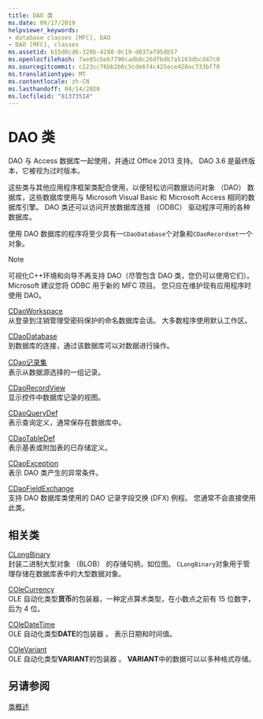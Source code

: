 ```yaml
---
title: DAO 类
ms.date: 09/17/2019
helpviewer_keywords:
- database classes [MFC], DAO
- DAO [MFC], classes
ms.assetid: b15d0cd6-328b-4288-9c19-d037a795db57
ms.openlocfilehash: 7ae85cbeb7790cadb8c26dfbdb7a5163dbcd47c0
ms.sourcegitcommit: c123cc76bb2b6c5cde6f4c425ece420ac733bf70
ms.translationtype: MT
ms.contentlocale: zh-CN
ms.lasthandoff: 04/14/2020
ms.locfileid: "81373514"
---
```

# <a name="dao-classes"></a>DAO 类

DAO 与 Access 数据库一起使用，并通过 Office 2013 支持。 DAO 3.6 是最终版本，它被视为过时版本。

这些类与其他应用程序框架类配合使用，以便轻松访问数据访问对象 （DAO） 数据库，这些数据库使用与 Microsoft Visual Basic 和 Microsoft Access 相同的数据库引擎。 DAO 类还可以访问开放数据库连接 （ODBC） 驱动程序可用的各种数据库。

使用 DAO 数据库的程序将至少具有一`CDaoDatabase`个对象和`CDaoRecordset`一个对象。

> [!NOTE]
> 可视化C++环境和向导不再支持 DAO（尽管包含 DAO 类，您仍可以使用它们）。 Microsoft 建议您将 ODBC 用于新的 MFC 项目。 您只应在维护现有应用程序时使用 DAO。

[CDaoWorkspace](../mfc/reference/cdaoworkspace-class.md)<br/>
从登录到注销管理受密码保护的命名数据库会话。 大多数程序使用默认工作区。

[CDaoDatabase](../mfc/reference/cdaodatabase-class.md)<br/>
到数据库的连接，通过该数据库可以对数据进行操作。

[CDao记录集](../mfc/reference/cdaorecordset-class.md)<br/>
表示从数据源选择的一组记录。

[CDaoRecordView](../mfc/reference/cdaorecordview-class.md)<br/>
显示控件中数据库记录的视图。

[CDaoQueryDef](../mfc/reference/cdaoquerydef-class.md)<br/>
表示查询定义，通常保存在数据库中。

[CDaoTableDef](../mfc/reference/cdaotabledef-class.md)<br/>
表示基表或附加表的已存储定义。

[CDaoException](../mfc/reference/cdaoexception-class.md)<br/>
表示 DAO 类产生的异常条件。

[CDaoFieldExchange](../mfc/reference/cdaofieldexchange-class.md)<br/>
支持 DAO 数据库类使用的 DAO 记录字段交换 (DFX) 例程。 您通常不会直接使用此类。

## <a name="related-classes"></a>相关类

[CLongBinary](../mfc/reference/clongbinary-class.md)<br/>
封装二进制大型对象 （BLOB） 的存储句柄，如位图。 `CLongBinary`对象用于管理存储在数据库表中的大型数据对象。

[COleCurrency](../mfc/reference/colecurrency-class.md)<br/>
OLE 自动化类型**货币**的包装器，一种定点算术类型，在小数点之前有 15 位数字，后为 4 位。

[COleDateTime](../atl-mfc-shared/reference/coledatetime-class.md)<br/>
OLE 自动化类型**DATE**的包装器 。 表示日期和时间值。

[COleVariant](../mfc/reference/colevariant-class.md)<br/>
OLE 自动化类型**VARIANT**的包装器 。 **VARIANT**中的数据可以以多种格式存储。

## <a name="see-also"></a>另请参阅

[类概述](../mfc/class-library-overview.md)
